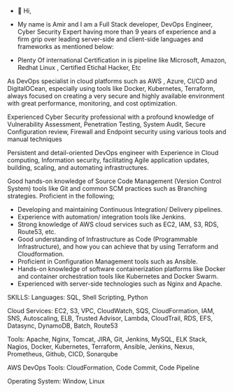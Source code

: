 - 👋 Hi,

- My name is Amir and I am a Full Stack developer, DevOps Engineer, Cyber Security Expert having more than 9 years of  experience  and a firm grip over leading server-side and client-side languages and frameworks as mentioned below:

- Plenty Of international Certification in is pipeline like Microsoft, Amazon, Redhat Linux , Certified Etichal Hacker, Etc

As DevOps specialist in cloud platforms such as AWS , Azure, CI/CD and DigitalOCean, especially using tools like Docker, Kubernetes, Terraform, always focused on creating a very secure and highly available environment with great performance, monitoring, and cost optimization.

Experienced Cyber Security professional with a profound knowledge of Vulnerability Assessment, Penetration Testing, System Audit, Secure Configuration review, Firewall and Endpoint security using various tools and manual techniques


Persistent and detail-oriented DevOps engineer with Experience in Cloud computing, Information security, facilitating Agile application updates, building, scaling, and automating infrastructures.

Good hands-on knowledge of Source Code Management (Version Control System) tools like Git and common SCM practices such as Branching strategies.
Proficient in the following;
* Developing and maintaining Continuous Integration/ Delivery pipelines.
* Experience with automation/ integration tools like Jenkins.
* Strong knowledge of AWS cloud services such as EC2, IAM, S3, RDS, Route53, etc.
* Good understanding of Infrastructure as Code (Programmable Infrastructure), and how you can achieve that by using Terraform and Cloudformation.
* Proficient in Configuration Management tools such as Ansible.
* Hands-on knowledge of software containerization platforms like Docker and container orchestration tools like Kubernetes and Docker Swarm.
* Experienced with server-side technologies such as Nginx and Apache.


SKILLS:
Languages: SQL, Shell Scripting, Python 

Cloud Services: EC2, S3, VPC, CloudWatch, SQS, CloudFormation, IAM, SNS, Autoscaling, ELB, Trusted Advisor, Lambda, CloudTrail, RDS, EFS, Datasync, DynamoDB, Batch, Route53

Tools: Apache, Nginx, Tomcat, JIRA, Git, Jenkins, MySQL, ELK Stack, Nagios, Docker, Kubernetes, Terraform, Ansible, Jenkins, Nexus, Prometheus, Github, CICD, Sonarqube

AWS DevOps Tools: CloudFormation, Code Commit, Code Pipeline 

Operating System: Window, Linux
<!---
AmirAliSoftwareEngineer/AmirAliSoftwareEngineer is a ✨ special ✨ repository because its `README.md` (this file) appears on your GitHub profile.
You can click the Preview link to take a look at your changes.
--->
